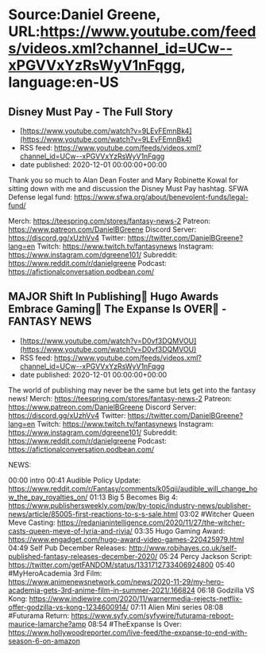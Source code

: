 # Source:Daniel Greene, URL:https://www.youtube.com/feeds/videos.xml?channel_id=UCw--xPGVVxYzRsWyV1nFqgg, language:en-US

## Disney Must Pay - The Full Story
 - [https://www.youtube.com/watch?v=9LEvFEmnBk4](https://www.youtube.com/watch?v=9LEvFEmnBk4)
 - RSS feed: https://www.youtube.com/feeds/videos.xml?channel_id=UCw--xPGVVxYzRsWyV1nFqgg
 - date published: 2020-12-01 00:00:00+00:00

Thank you so much to Alan Dean Foster and Mary Robinette Kowal for sitting down with me and discussion the Disney Must Pay hashtag. 
SFWA Defense legal fund: https://www.sfwa.org/about/benevolent-funds/legal-fund/ 

Merch: https://teespring.com/stores/fantasy-news-2
Patreon: https://www.patreon.com/DanielBGreene
Discord Server: https://discord.gg/xUzhVv4
Twitter: https://twitter.com/DanielBGreene?lang=en
Twitch: https://www.twitch.tv/fantasynews
Instagram: https://www.instagram.com/dgreene101/
Subreddit: https://www.reddit.com/r/danielgreene
Podcast: https://afictionalconversation.podbean.com/

## MAJOR Shift In Publishing📖 Hugo Awards Embrace Gaming👾 The Expanse Is OVER🚀 -FANTASY NEWS
 - [https://www.youtube.com/watch?v=D0vf3DQMVOU](https://www.youtube.com/watch?v=D0vf3DQMVOU)
 - RSS feed: https://www.youtube.com/feeds/videos.xml?channel_id=UCw--xPGVVxYzRsWyV1nFqgg
 - date published: 2020-12-01 00:00:00+00:00

The world of publishing may never be the same but lets get into the fantasy news! 
Merch: https://teespring.com/stores/fantasy-news-2
Patreon: https://www.patreon.com/DanielBGreene
Discord Server: https://discord.gg/xUzhVv4
Twitter: https://twitter.com/DanielBGreene?lang=en
Twitch: https://www.twitch.tv/fantasynews
Instagram: https://www.instagram.com/dgreene101/
Subreddit: https://www.reddit.com/r/danielgreene
Podcast: https://afictionalconversation.podbean.com/

NEWS:

00:00 intro
00:41 Audible Policy Update: https://www.reddit.com/r/Fantasy/comments/k05qii/audible_will_change_how_the_pay_royalties_on/ 
01:13 Big 5 Becomes Big 4: https://www.publishersweekly.com/pw/by-topic/industry-news/publisher-news/article/85005-first-reactions-to-s-s-sale.html
03:02 #Witcher Queen Meve Casting: https://redanianintelligence.com/2020/11/27/the-witcher-casts-queen-meve-of-lyria-and-rivia/
03:35 Hugo Gaming Award: https://www.engadget.com/hugo-award-video-games-220425979.html  
04:49 Self Pub December Releases: http://www.robjhayes.co.uk/self-published-fantasy-releases-december-2020/ 
05:24 Percy Jackson Script: https://twitter.com/getFANDOM/status/1331712733406924800 
05:40 #MyHeroAcademia 3rd Film: https://www.animenewsnetwork.com/news/2020-11-29/my-hero-academia-gets-3rd-anime-film-in-summer-2021/.166824 
06:18 Godzilla VS Kong: https://www.indiewire.com/2020/11/warnermedia-rejects-netflix-offer-godzilla-vs-kong-1234600914/ 
07:11 Alien Mini series
08:08 #Futurama Return: https://www.syfy.com/syfywire/futurama-reboot-maurice-lamarche?amp 
08:54 #TheExpanse Is Over: https://www.hollywoodreporter.com/live-feed/the-expanse-to-end-with-season-6-on-amazon

